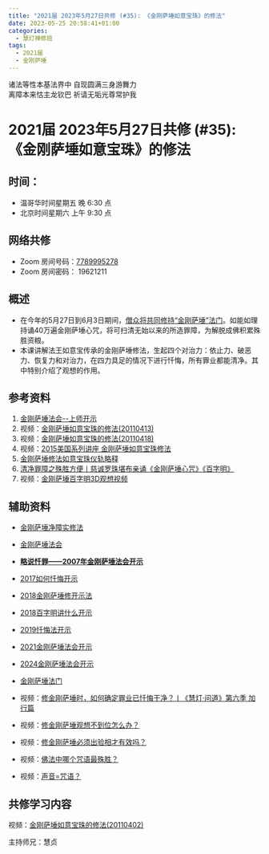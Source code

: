 ```yaml
---
title: "2021届 2023年5月27日共修 (#35): 《金刚萨埵如意宝珠》的修法"
date: 2023-05-25 20:58:41+01:00
categories:
  - 慧灯禅修班
tags:
  - 2021届
  - 金刚萨埵
---
```

<!--StartFragment-->

诸法等性本基法界中 自现圆满三身游舞力\
离障本来怙主龙钦巴 祈请无垢光尊常护我

# 2021届 2023年5月27日共修 (#35): 《金刚萨埵如意宝珠》的修法

<!--EndFragment-->

## 时间：

* 温哥华时间星期五 晚 6:30 点
* 北京时间星期六 上午 9:30 点

## 网络共修

* Zoom 房间号码：[7789995278](https://us02web.zoom.us/j/7789995278?pwd=VjZmbWJFY2k2K0E5RVB2cTNIQmhqUT09)
* Zoom 房间密码： 19621211

## 概述

* 在今年的5月27日到6月3日期间，[僧众将共同修持“金刚萨埵”法门](https://www.youtube.com/watch?v=4Acc7m0VUNk)。如能如理持诵40万遍金刚萨埵心咒，将可扫清无始以来的所造罪障，为解脱成佛积累殊胜资粮。
* 本课讲解法王如意宝传承的金刚萨埵修法，生起四个对治力：依止力、破恶力、恢复力和对治力，在四力具足的情况下进行忏悔，所有罪业都能清净。其中特别介绍了观想的作用。

## 参考资料

1. [金刚萨埵法会--上师开示](https://s3.ap-northeast-1.wasabisys.com/hdcx/hdv/v/%E9%87%91%E5%88%9A%E8%90%A8%E5%9F%B5%E6%B3%95%E4%BC%9A--%E4%B8%8A%E5%B8%88%E5%BC%80%E7%A4%BA.mp4)
2. 视频：[金刚萨埵如意宝珠的修法(20110413)](https://fohuifayu.com/index.php/huideng-jiangtang/fofa-jianxiu/jingangsaduo-de-xiufa/824-l11052?title=)
3. 视频：[金刚萨埵如意宝珠的修法(20110418)](https://fohuifayu.com/index.php/huideng-jiangtang/fofa-jianxiu/jingangsaduo-de-xiufa/501-l11044?title=)
4. 视频：[2015美国系列讲座 金刚萨埵如意宝珠修法](https://fohuifayu.com/index.php/huideng-jiangtang/huanqiu-xilie/mei-guo/1130-l15017?title=)
5. [金刚萨埵修法如意宝珠仪轨略释](https://www.xianmixuezi.com/%E5%85%B6%E4%BB%96/%E5%9B%9B%E9%87%91%E5%88%9A%E8%90%A8%E5%9F%B5%E6%B3%95%E9%97%A8/01-%E5%85%B3%E8%A6%81%E6%91%84%E7%95%A5/%E9%87%91%E5%88%9A%E8%90%A8%E5%9F%B5%E4%BF%AE%E6%B3%95%E5%A6%82%E6%84%8F%E5%AE%9D%E7%8F%A0%E4%BB%AA%E8%BD%A8%E7%95%A5%E9%87%8A)
6. [清净罪障之殊胜方便丨慈诚罗珠堪布亲诵《金刚萨埵心咒》《百字明》](https://fohuifayu.com/index.php/other-column/9661-v08?title=%E5%BF%8F%E6%82%94#anchor)
7. 视频：[金刚萨埵百字明3D观想视频](https://fohuifayu.com/index.php/shipin-jingcui/xfgx-dh/3699-w19101?title=)               






## 辅助资料

* [金刚萨埵净障实修法](https://www.zhihuihai.net/%E5%AE%81%E7%8E%9B%E6%B3%95%E8%84%89%E4%BC%A0%E6%89%BF/%E5%96%87%E8%8D%A3%E6%B3%95%E4%BC%9A/%E9%87%91%E5%88%9A%E8%90%A8%E5%9F%B5%E6%B3%95%E4%BC%9A/%E9%87%91%E5%88%9A%E8%90%A8%E5%9F%B5%E5%87%80%E9%9A%9C%E5%AE%9E%E4%BF%AE%E6%B3%95)
* [金刚萨埵法会](https://www.zhihuihai.net/%E5%AE%81%E7%8E%9B%E6%B3%95%E8%84%89%E4%BC%A0%E6%89%BF/%E5%96%87%E8%8D%A3%E6%B3%95%E4%BC%9A/%E9%87%91%E5%88%9A%E8%90%A8%E5%9F%B5%E6%B3%95%E4%BC%9A)[](https://www.zhihuihai.net/%E5%AD%A6%E4%BD%9B%E4%B9%8B%E5%AE%B6/%E5%88%9D%E7%BA%A7%E8%AF%BE%E7%A8%8B/%E5%85%A5%E9%97%A8/%E7%A6%BB%E5%B9%B8%E7%A6%8F%E5%BE%88%E8%BF%91/%E7%95%A5%E8%AF%B4%E5%BF%8F%E7%BD%AA)
* **[略说忏罪——2007年金刚萨埵法会开示](https://www.zhihuihai.net/%E5%AD%A6%E4%BD%9B%E4%B9%8B%E5%AE%B6/%E5%88%9D%E7%BA%A7%E8%AF%BE%E7%A8%8B/%E5%85%A5%E9%97%A8/%E7%A6%BB%E5%B9%B8%E7%A6%8F%E5%BE%88%E8%BF%91/%E7%95%A5%E8%AF%B4%E5%BF%8F%E7%BD%AA)**
* [2017如何忏悔开示](https://www.zhihuihai.net/%E5%AE%81%E7%8E%9B%E6%B3%95%E8%84%89%E4%BC%A0%E6%89%BF/%E5%96%87%E8%8D%A3%E6%B3%95%E4%BC%9A/%E9%87%91%E5%88%9A%E8%90%A8%E5%9F%B5%E6%B3%95%E4%BC%9A/2017%E5%A6%82%E4%BD%95%E5%BF%8F%E6%82%94%E5%BC%80%E7%A4%BA)
* [2018金刚萨埵修开示法](https://www.zhihuihai.net/%E5%AE%81%E7%8E%9B%E6%B3%95%E8%84%89%E4%BC%A0%E6%89%BF/%E5%96%87%E8%8D%A3%E6%B3%95%E4%BC%9A/%E9%87%91%E5%88%9A%E8%90%A8%E5%9F%B5%E6%B3%95%E4%BC%9A/2018%E9%87%91%E5%88%9A%E8%90%A8%E5%9F%B5%E4%BF%AE%E5%BC%80%E7%A4%BA%E6%B3%95)
* [2018百字明讲什么开示](https://www.zhihuihai.net/%E5%AE%81%E7%8E%9B%E6%B3%95%E8%84%89%E4%BC%A0%E6%89%BF/%E5%96%87%E8%8D%A3%E6%B3%95%E4%BC%9A/%E9%87%91%E5%88%9A%E8%90%A8%E5%9F%B5%E6%B3%95%E4%BC%9A/2018%E7%99%BE%E5%AD%97%E6%98%8E%E8%AE%B2%E4%BB%80%E4%B9%88%E5%BC%80%E7%A4%BA)
* [2019忏悔法开示](https://www.zhihuihai.net/%E5%AE%81%E7%8E%9B%E6%B3%95%E8%84%89%E4%BC%A0%E6%89%BF/%E5%96%87%E8%8D%A3%E6%B3%95%E4%BC%9A/%E9%87%91%E5%88%9A%E8%90%A8%E5%9F%B5%E6%B3%95%E4%BC%9A/2019%E5%BF%8F%E6%82%94%E6%B3%95%E5%BC%80%E7%A4%BA)
* [2021金刚萨埵法会开示](https://www.zhihuihai.net/%E5%AE%81%E7%8E%9B%E6%B3%95%E8%84%89%E4%BC%A0%E6%89%BF/%E5%96%87%E8%8D%A3%E6%B3%95%E4%BC%9A/%E9%87%91%E5%88%9A%E8%90%A8%E5%9F%B5%E6%B3%95%E4%BC%9A/2021%E9%87%91%E5%88%9A%E8%90%A8%E5%9F%B5%E6%B3%95%E4%BC%9A%E5%BC%80%E7%A4%BA)
* [2024金刚萨埵法会开示](https://www.zhihuihai.net/%E5%AE%81%E7%8E%9B%E6%B3%95%E8%84%89%E4%BC%A0%E6%89%BF/%E5%96%87%E8%8D%A3%E6%B3%95%E4%BC%9A/%E9%87%91%E5%88%9A%E8%90%A8%E5%9F%B5%E6%B3%95%E4%BC%9A/2024%E9%87%91%E8%90%A8%E6%B3%95%E4%BC%9A%E5%BC%80%E7%A4%BA)
* [金刚萨埵法门](https://www.xianmixuezi.com/%E5%85%B6%E4%BB%96/%E5%9B%9B%E9%87%91%E5%88%9A%E8%90%A8%E5%9F%B5%E6%B3%95%E9%97%A8)
* 视频：[修金刚萨埵时，如何确定罪业已忏悔干净？丨《慧灯·问道》第六季 加行篇](https://fohuifayu.com/index.php/shipin-jingcui/huideng-wendao/diliuji/jiaxing-pian/5955-w21338?title=)
* 视频：[修金刚萨埵观想不到位怎么办？](<>)
* 视频：[修金刚萨埵必须出验相才有效吗？](https://fohuifayu.com/index.php/shipin-jingcui/wenda-zhailu/4412-V19006-V06?title=)
* 视频：[佛法中哪个咒语最殊胜？](<>)
* 视频：[声音=咒语？](https://fohuifayu.com/index.php/shipin-jingcui/wenda-zhailu/4425-V19007-V08?title=%E9%87%91%E5%88%9A%E8%90%A8%E5%9F%B5)

  <!--EndFragment-->

## **共修学习内容**

视频：[](https://fohuifayu.com/index.php/huideng-jiangtang/huanqiu-xilie/mei-guo/1130-l15017?title=)[金刚萨埵如意宝珠的修法(20110402)](https://fohuifayu.com/index.php/huideng-jiangtang/fofa-jianxiu/jingangsaduo-de-xiufa/729-l11031?title=)

主持师兄：慧贞

<!--EndFragment-->

<!--EndFragment-->
